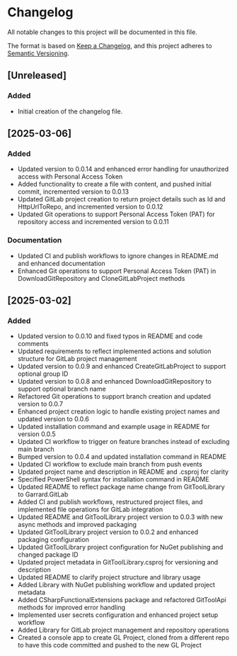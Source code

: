 # Changelog

All notable changes to this project will be documented in this file.

The format is based on [Keep a Changelog](https://keepachangelog.com/en/1.0.0/),
and this project adheres to [Semantic Versioning](https://semver.org/spec/v2.0.0.html).

## [Unreleased]

### Added
- Initial creation of the changelog file.

## [2025-03-06]

### Added
- Updated version to 0.0.14 and enhanced error handling for unauthorized access with Personal Access Token
- Added functionality to create a file with content, and pushed initial commit, incremented version to 0.0.13
- Updated GitLab project creation to return project details such as Id and HttpUrlToRepo, and incremented version to 0.0.12
- Updated Git operations to support Personal Access Token (PAT) for repository access and incremented version to 0.0.11

### Documentation
- Updated CI and publish workflows to ignore changes in README.md and enhanced documentation
- Enhanced Git operations to support Personal Access Token (PAT) in DownloadGitRepository and CloneGitLabProject methods

## [2025-03-02]

### Added
- Updated version to 0.0.10 and fixed typos in README and code comments
- Updated requirements to reflect implemented actions and solution structure for GitLab project management
- Updated version to 0.0.9 and enhanced CreateGitLabProject to support optional group ID
- Updated version to 0.0.8 and enhanced DownloadGitRepository to support optional branch name
- Refactored Git operations to support branch creation and updated version to 0.0.7
- Enhanced project creation logic to handle existing project names and updated version to 0.0.6
- Updated installation command and example usage in README for version 0.0.5
- Updated CI workflow to trigger on feature branches instead of excluding main branch
- Bumped version to 0.0.4 and updated installation command in README
- Updated CI workflow to exclude main branch from push events
- Updated project name and description in README and .csproj for clarity
- Specified PowerShell syntax for installation command in README
- Updated README to reflect package name change from GitToolLibrary to Garrard.GitLab
- Added CI and publish workflows, restructured project files, and implemented file operations for GitLab integration
- Updated README and GitToolLibrary project version to 0.0.3 with new async methods and improved packaging
- Updated GitToolLibrary project version to 0.0.2 and enhanced packaging configuration
- Updated GitToolLibrary project configuration for NuGet publishing and changed package ID
- Updated project metadata in GitToolLibrary.csproj for versioning and description
- Updated README to clarify project structure and library usage
- Added Library with NuGet publishing workflow and updated project metadata
- Added CSharpFunctionalExtensions package and refactored GitToolApi methods for improved error handling
- Implemented user secrets configuration and enhanced project setup workflow
- Added Library for GitLab project management and repository operations
- Created a console app to create GL Project, cloned from a different repo to have this code committed and pushed to the new GL Project
